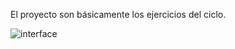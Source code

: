 El proyecto son básicamente los ejercicios del ciclo.

![interface](https://github.com/pgzc22/DI/assets/145338610/8c3756e0-0a6b-44de-a37e-8221be462a18)
